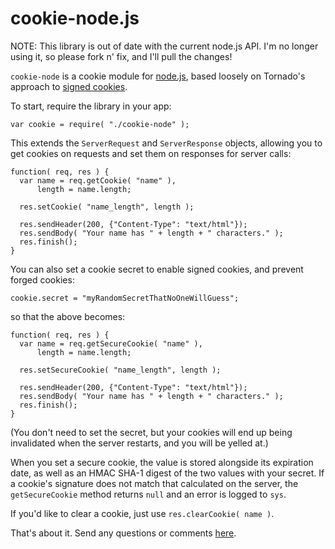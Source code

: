 cookie-node.js
============

NOTE: This library is out of date with the current node.js API. I'm no longer using it, so please fork n' fix, and I'll pull the changes!

`cookie-node` is a cookie module for [node.js](http://nodejs.org/), based loosely on Tornado's approach to [signed cookies](http://www.tornadoweb.org/documentation#cookies-and-secure-cookies).

To start, require the library in your app:

    var cookie = require( "./cookie-node" );

This extends the `ServerRequest` and `ServerResponse` objects, allowing you to get cookies on requests and set them on responses for server calls:

    function( req, res ) {
      var name = req.getCookie( "name" ),
          length = name.length;

      res.setCookie( "name_length", length );

      res.sendHeader(200, {"Content-Type": "text/html"});	
      res.sendBody( "Your name has " + length + " characters." );	
      res.finish();
    }

You can also set a cookie secret to enable signed cookies, and prevent forged cookies:

    cookie.secret = "myRandomSecretThatNoOneWillGuess";

so that the above becomes:

    function( req, res ) {
      var name = req.getSecureCookie( "name" ),
          length = name.length;

      res.setSecureCookie( "name_length", length );

      res.sendHeader(200, {"Content-Type": "text/html"});	
      res.sendBody( "Your name has " + length + " characters." );	
      res.finish();
    }
    
(You don't need to set the secret, but your cookies will end up being invalidated when the server restarts, and you will be yelled at.)
    
When you set a secure cookie, the value is stored alongside its expiration date, as well as an HMAC SHA-1 digest of the two values with your secret. If a cookie's signature does not match that calculated on the server, the `getSecureCookie` method returns `null` and an error is logged to `sys`.

If you'd like to clear a cookie, just use `res.clearCookie( name )`.

That's about it. Send any questions or comments [here](http://twitter.com/jedschmidt).